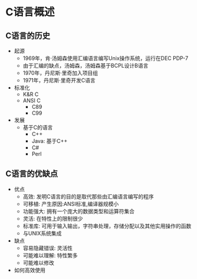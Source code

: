 # C语言概述

## C语言的历史
- 起源
  - 1969年，肯·汤姆森使用汇编语言编写Unix操作系统，运行在DEC PDP-7
  - 由于汇编的缺点，汤姆森，汤姆森基于BCPL设计B语言
  - 1970年，丹尼斯·里奇加入项目组
  - 1971年，丹尼斯·里奇开发C语言
- 标准化
  - K&R C
  - ANSI C
    - C89
    - C99
- 发展
  - 基于C的语言
    - C++
    - Java: 基于C++
    - C#
    - Perl

## C语言的优缺点
- 优点
  - 高效: 发明C语言的目的是取代那些由汇编语言编写的程序
  - 可移植: 产生原因:ANSI标准,编译器规模小
  - 功能强大: 拥有一个庞大的数据类型和运算符集合
  - 灵活: 在特性上的限制很少
  - 标准库: 可用于输入输出，字符串处理，存储分配以及其他实用操作的函数
  - 与UNIX系统集成
- 缺点
  - 容易隐藏错误: 灵活性
  - 可能难以理解: 特性繁多
  - 可能难以修改
- 如何高效使用